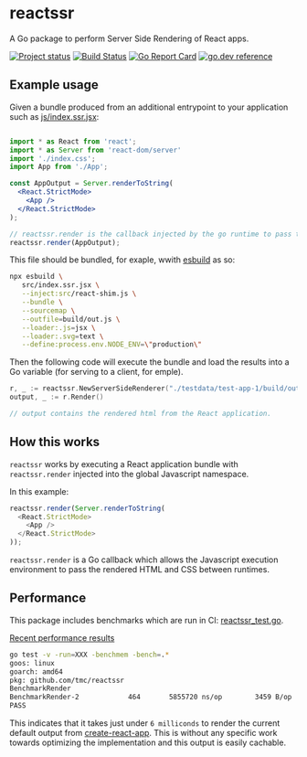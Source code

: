 # reactssr

A Go package to perform Server Side Rendering of React apps.

[![Project status](https://img.shields.io/github/release/tmc/reactssr.svg?style=flat-square)](https://github.com/tmc/reactssr/releases/latest)
[![Build Status](https://github.com/tmc/reactssr/workflows/test/badge.svg)](https://github.com/tmc/reactssr/actions?query=workflow%3Atest)
[![Go Report Card](https://goreportcard.com/badge/tmc/reactssr?cache=0)](https://goreportcard.com/report/tmc/reactssr)
[![go.dev reference](https://img.shields.io/badge/go.dev-reference-007d9c?logo=go&logoColor=white&style=flat-square)](https://pkg.go.dev/github.com/tmc/reactssr)

## Example usage

Given a bundle produced from an additional entrypoint to your application such as [js/index.ssr.jsx](./js/index.ssr.jsx):

```jsx

import * as React from 'react';
import * as Server from 'react-dom/server'
import './index.css';
import App from './App';

const AppOutput = Server.renderToString(
  <React.StrictMode>
    <App />
  </React.StrictMode>
);

// reactssr.render is the callback injected by the go runtime to pass the rendered application back.
reactssr.render(AppOutput);
```

This file should be bundled, for exaple, wwith [esbuild](https://esbuild.github.io/) as so:

```bash
npx esbuild \
   src/index.ssr.jsx \
   --inject:src/react-shim.js \
   --bundle \
   --sourcemap \
   --outfile=build/out.js \
   --loader:.js=jsx \
   --loader:.svg=text \
   --define:process.env.NODE_ENV=\"production\"
```

Then the following code will execute the bundle and load the results into a Go variable (for serving
to a client, for emple).

```go
r, _ := reactssr.NewServerSideRenderer("./testdata/test-app-1/build/out.js")
output, _ := r.Render()

// output contains the rendered html from the React application.
```

## How this works

`reactssr` works by executing a React application bundle with `reactssr.render` injected into the
global Javascript namespace.

In this example:

```js
reactssr.render(Server.renderToString(
  <React.StrictMode>
    <App />
  </React.StrictMode>
));
```

`reactssr.render` is a Go callback which allows the Javascript execution environment to pass
the rendered HTML and CSS between runtimes.


## Performance

This package includes benchmarks which are run in CI: [reactssr_test.go](./reactssr_test.go).

[Recent performance results](https://github.com/tmc/reactssr/runs/1828170002?check_suite_focus=true)

```sh
go test -v -run=XXX -benchmem -bench=.*
goos: linux
goarch: amd64
pkg: github.com/tmc/reactssr
BenchmarkRender
BenchmarkRender-2    	     464	   5855720 ns/op	    3459 B/op	      19 allocs/op
PASS
```

This indicates that it takes just under `6 milliconds` to render the current default output 
from [create-react-app](https://github.com/facebook/create-react-app). This is without any specific 
work towards optimizing the implementation and this output is easily cachable.
